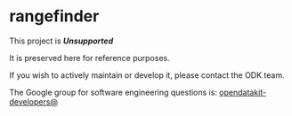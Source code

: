 # rangefinder

This project is __*Unsupported*__

It is preserved here for reference purposes.

If you wish to actively maintain or develop it, please contact the ODK team.

The Google group for software engineering questions is: [opendatakit-developers@](https://groups.google.com/forum/#!forum/opendatakit-developers)

